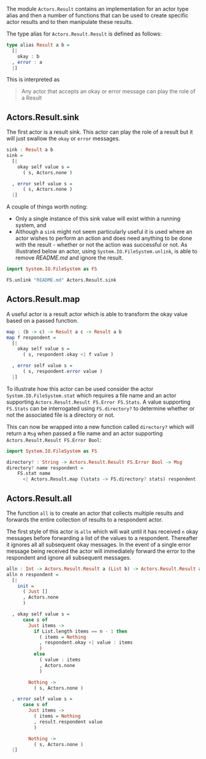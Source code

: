 The module `Actors.Result` contains an implementation for an actor type alias and then a number of functions that can be used to create specific actor results and to then manipulate these results.

The type alias for `Actors.Result.Result` is defined as follows:

``` haskell
type alias Result a b =
  [|
    okay : b
  , error : a
  |]
```

This is interpreted as

> Any actor that accepts an okay or error message can play the role of a Result

## Actors.Result.sink

The first actor is a result sink.  This actor can play the role of a result but it will just swallow the `okay` or `error` messages.

``` haskell
sink : Result a b
sink =
  [|
    okay self value s =
      ( s, Actors.none )

  , error self value s =
      ( s, Actors.none )
  |]
```

A couple of things worth noting:

- Only a single instance of this sink value will exist within a running system, and
- Although a `sink` might not seem particularly useful it is used where an actor wishes to perform an action and does need anything to be done with the result - whether or not the action was successful or not.  As illustrated below an actor, using `System.IO.FileSystem.unlink`, is able to remove *README.md* and ignore the result.

```haskell
import System.IO.FileSystem as FS

FS.unlink "README.md" Actors.Result.sink
```


## Actors.Result.map

A useful actor is a result actor which is able to transform the okay value based on a passed function.

```haskell
map : (b -> c) -> Result a c -> Result a b
map f respondent =
  [|
    okay self value s =
      ( s, respondent.okay <| f value )

  , error self value s =
      ( s, respondent.error value )
  |]
```

To illustrate how this actor can be used consider the actor `System.IO.FileSystem.stat` which requires a file name and an actor supporting `Actors.Result.Result FS.Error FS.Stats`.  A value supporting `FS.Stats` can be interrogated using `FS.directory?` to determine whether or not the associated file is a directory or not.

This can now be wrapped into a new function called `directory?` which will return a `Msg` when passed a file name and an actor supporting `Actors.Result.Result FS.Error Bool`:

```haskell
import System.IO.FileSystem as FS

directory? : String -> Actors.Result.Result FS.Error Bool -> Msg
directory? name respondent =
    FS.stat name
      <| Actors.Result.map (\stats -> FS.directory? stats) respondent
```


## Actors.Result.all

The function `all` is to create an actor that collects multiple results and forwards the entire collection of results to a respondent actor.

The first style of this actor is `alln` which will wait until it has received `n` okay messages before forwarding a list of the values to a respondent.  Thereafter it ignores all all subsequent okay messages. In the event of a single error message being received the actor will immediately forward the error to the respondent and ignore all subsequent messages.

``` haskell
alln : Int -> Actors.Result.Result a (List b) -> Actors.Result.Result a b
alln n respondent =
  [|
    init =
      ( Just []
      , Actors.none
      )

  , okay self value s =
      case s of
        Just items ->
          if List.length items == n - 1 then
            ( items = Nothing
            , respondent.okay <| value : items
            )
          else
            ( value : items
            , Actors.none
            )

        Nothing ->
          ( s, Actors.none )

  , error self value s =
      case s of
        Just items ->
          ( items = Nothing
          , result.respondent value
          )

        Nothing ->
          ( s, Actors.none )
  |]
```
